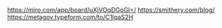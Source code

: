 https://miro.com/app/board/uXjVOqDGoGI=/
https://smithery.com/blog/
https://metagov.typeform.com/to/C1IqaS2H